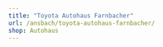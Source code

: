 ```yaml
---
title: "Toyota Autohaus Farnbacher"
url: /ansbach/toyota-autohaus-farnbacher/
shop: Autohaus
---
```

